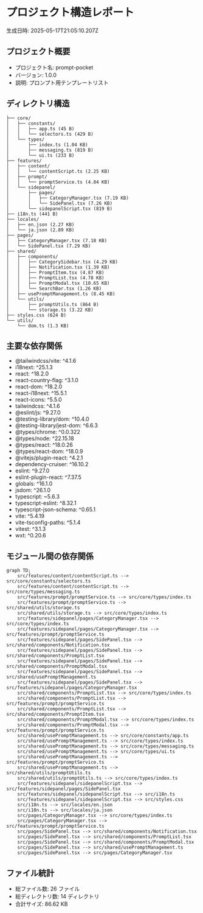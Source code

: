 # プロジェクト構造レポート

生成日時: 2025-05-17T21:05:10.207Z

## プロジェクト概要

- プロジェクト名: prompt-pocket
- バージョン: 1.0.0
- 説明: プロンプト用テンプレートリスト

## ディレクトリ構造

```
├── core/
│   ├── constants/
│   │   ├── app.ts (45 B)
│   │   └── selectors.ts (429 B)
│   └── types/
│       ├── index.ts (1.04 KB)
│       ├── messaging.ts (819 B)
│       └── ui.ts (233 B)
├── features/
│   ├── content/
│   │   └── contentScript.ts (2.25 KB)
│   ├── prompt/
│   │   └── promptService.ts (4.84 KB)
│   └── sidepanel/
│       ├── pages/
│       │   ├── CategoryManager.tsx (7.19 KB)
│       │   └── SidePanel.tsx (7.26 KB)
│       └── sidepanelScript.tsx (819 B)
├── i18n.ts (441 B)
├── locales/
│   ├── en.json (2.27 KB)
│   └── ja.json (2.89 KB)
├── pages/
│   ├── CategoryManager.tsx (7.18 KB)
│   └── SidePanel.tsx (7.29 KB)
├── shared/
│   ├── components/
│   │   ├── CategorySidebar.tsx (4.29 KB)
│   │   ├── Notification.tsx (1.39 KB)
│   │   ├── PromptItem.tsx (4.87 KB)
│   │   ├── PromptList.tsx (4.78 KB)
│   │   ├── PromptModal.tsx (10.65 KB)
│   │   └── SearchBar.tsx (1.26 KB)
│   ├── usePromptManagement.ts (8.45 KB)
│   └── utils/
│       ├── promptUtils.ts (864 B)
│       └── storage.ts (3.22 KB)
├── styles.css (624 B)
└── utils/
    └── dom.ts (1.3 KB)
```

## 主要な依存関係

- @tailwindcss/vite: ^4.1.6
- i18next: ^25.1.3
- react: ^18.2.0
- react-country-flag: ^3.1.0
- react-dom: ^18.2.0
- react-i18next: ^15.5.1
- react-icons: ^5.5.0
- tailwindcss: ^4.1.6
- @eslint/js: ^9.27.0
- @testing-library/dom: ^10.4.0
- @testing-library/jest-dom: ^6.6.3
- @types/chrome: ^0.0.322
- @types/node: ^22.15.18
- @types/react: ^18.0.26
- @types/react-dom: ^18.0.9
- @vitejs/plugin-react: ^4.2.1
- dependency-cruiser: ^16.10.2
- eslint: ^9.27.0
- eslint-plugin-react: ^7.37.5
- globals: ^16.1.0
- jsdom: ^26.1.0
- typescript: ~5.6.3
- typescript-eslint: ^8.32.1
- typescript-json-schema: ^0.65.1
- vite: ^5.4.19
- vite-tsconfig-paths: ^5.1.4
- vitest: ^3.1.3
- wxt: ^0.20.6

## モジュール間の依存関係

```mermaid
graph TD;
    src/features/content/contentScript.ts --> src/core/constants/selectors.ts
    src/features/content/contentScript.ts --> src/core/types/messaging.ts
    src/features/prompt/promptService.ts --> src/core/types/index.ts
    src/features/prompt/promptService.ts --> src/shared/utils/storage.ts
    src/shared/utils/storage.ts --> src/core/types/index.ts
    src/features/sidepanel/pages/CategoryManager.tsx --> src/core/types/index.ts
    src/features/sidepanel/pages/CategoryManager.tsx --> src/features/prompt/promptService.ts
    src/features/sidepanel/pages/SidePanel.tsx --> src/shared/components/Notification.tsx
    src/features/sidepanel/pages/SidePanel.tsx --> src/shared/components/PromptList.tsx
    src/features/sidepanel/pages/SidePanel.tsx --> src/shared/components/PromptModal.tsx
    src/features/sidepanel/pages/SidePanel.tsx --> src/shared/usePromptManagement.ts
    src/features/sidepanel/pages/SidePanel.tsx --> src/features/sidepanel/pages/CategoryManager.tsx
    src/shared/components/PromptList.tsx --> src/core/types/index.ts
    src/shared/components/PromptList.tsx --> src/features/prompt/promptService.ts
    src/shared/components/PromptList.tsx --> src/shared/components/PromptItem.tsx
    src/shared/components/PromptModal.tsx --> src/core/types/index.ts
    src/shared/components/PromptModal.tsx --> src/features/prompt/promptService.ts
    src/shared/usePromptManagement.ts --> src/core/constants/app.ts
    src/shared/usePromptManagement.ts --> src/core/types/index.ts
    src/shared/usePromptManagement.ts --> src/core/types/messaging.ts
    src/shared/usePromptManagement.ts --> src/core/types/ui.ts
    src/shared/usePromptManagement.ts --> src/features/prompt/promptService.ts
    src/shared/usePromptManagement.ts --> src/shared/utils/promptUtils.ts
    src/shared/utils/promptUtils.ts --> src/core/types/index.ts
    src/features/sidepanel/sidepanelScript.tsx --> src/features/sidepanel/pages/SidePanel.tsx
    src/features/sidepanel/sidepanelScript.tsx --> src/i18n.ts
    src/features/sidepanel/sidepanelScript.tsx --> src/styles.css
    src/i18n.ts --> src/locales/en.json
    src/i18n.ts --> src/locales/ja.json
    src/pages/CategoryManager.tsx --> src/core/types/index.ts
    src/pages/CategoryManager.tsx --> src/features/prompt/promptService.ts
    src/pages/SidePanel.tsx --> src/shared/components/Notification.tsx
    src/pages/SidePanel.tsx --> src/shared/components/PromptList.tsx
    src/pages/SidePanel.tsx --> src/shared/components/PromptModal.tsx
    src/pages/SidePanel.tsx --> src/shared/usePromptManagement.ts
    src/pages/SidePanel.tsx --> src/pages/CategoryManager.tsx
```

## ファイル統計

- 総ファイル数: 26 ファイル
- 総ディレクトリ数: 14 ディレクトリ
- 合計サイズ: 86.62 KB

